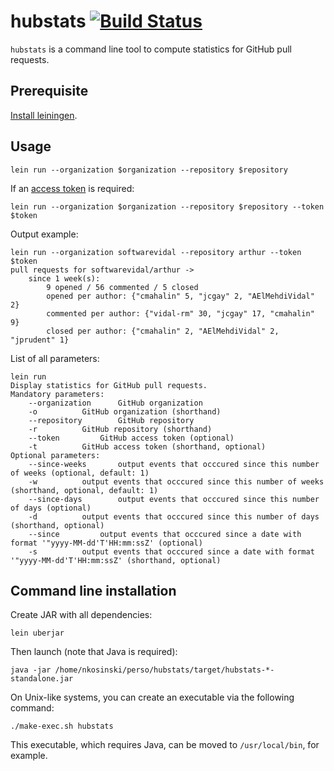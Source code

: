 hubstats [![Build Status](https://travis-ci.org/nicokosi/hubstats.svg?branch=master)](https://travis-ci.org/nicokosi/hubstats)
============================

`hubstats` is a command line tool to compute statistics for GitHub pull requests.

## Prerequisite

[Install leiningen](http://leiningen.org/#install).


## Usage

```shell
lein run --organization $organization --repository $repository
```

If an [access token](https://help.github.com/articles/creating-an-access-token-for-command-line-use/) is required:
```shell
lein run --organization $organization --repository $repository --token $token
```

Output example:

```shell
lein run --organization softwarevidal --repository arthur --token $token
pull requests for softwarevidal/arthur ->
	since 1 week(s):
		9 opened / 56 commented / 5 closed
		opened per author: {"cmahalin" 5, "jcgay" 2, "AElMehdiVidal" 2}
		commented per author: {"vidal-rm" 30, "jcgay" 17, "cmahalin" 9}
		closed per author: {"cmahalin" 2, "AElMehdiVidal" 2, "jprudent" 1}
```

List of all parameters:
```shell
lein run
Display statistics for GitHub pull requests.
Mandatory parameters:
	--organization		GitHub organization
	-o			GitHub organization (shorthand)
	--repository		GitHub repository
	-r			GitHub repository (shorthand)
	--token			GitHub access token (optional)
	-t			GitHub access token (shorthand, optional)
Optional parameters:
	--since-weeks		output events that occcured since this number of weeks (optional, default: 1)
	-w			output events that occcured since this number of weeks (shorthand, optional, default: 1)
	--since-days		output events that occcured since this number of days (optional)
	-d			output events that occcured since this number of days (shorthand, optional)
	--since			output events that occcured since a date with format '"yyyy-MM-dd'T'HH:mm:ssZ' (optional)
	-s			output events that occcured since a date with format '"yyyy-MM-dd'T'HH:mm:ssZ' (shorthand, optional)
```

## Command line installation

Create JAR with all dependencies:
```shell
lein uberjar
```
Then launch (note that Java is required):
```shell
java -jar /home/nkosinski/perso/hubstats/target/hubstats-*-standalone.jar
```

On Unix-like systems, you can create an executable via the following command:
```shell
./make-exec.sh hubstats
```
This executable, which requires Java, can be moved to `/usr/local/bin`, for example.

